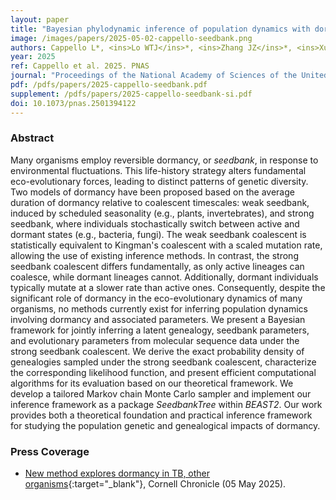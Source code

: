 ```yaml
---
layout: paper
title: "Bayesian phylodynamic inference of population dynamics with dormancy"
image: /images/papers/2025-05-02-cappello-seedbank.png
authors: Cappello L*, <ins>Lo WTJ</ins>*, <ins>Zhang JZ</ins>*, <ins>Xu P</ins>, <ins>Barrow D</ins>, <ins>Chopra I</ins>, Clark AG**, Wells MT**, <ins>Kim J</ins>**
year: 2025
ref: Cappello et al. 2025. PNAS
journal: "Proceedings of the National Academy of Sciences of the United States of America 122(18):e2501394122."
pdf: /pdfs/papers/2025-cappello-seedbank.pdf
supplement: /pdfs/papers/2025-cappello-seedbank-si.pdf
doi: 10.1073/pnas.2501394122
---
```


### Abstract
Many organisms employ reversible dormancy, or *seedbank*, in response to environmental fluctuations. This life-history strategy alters fundamental eco-evolutionary forces, leading to distinct patterns of genetic diversity. Two models of dormancy have been proposed based on the average duration of dormancy relative to coalescent timescales: weak seedbank, induced by scheduled seasonality (e.g., plants, invertebrates), and strong seedbank, where individuals stochastically switch between active and dormant states (e.g., bacteria, fungi). The weak seedbank coalescent is statistically equivalent to Kingman's coalescent with a scaled mutation rate, allowing the use of existing inference methods. In contrast, the strong seedbank coalescent differs fundamentally, as only active lineages can coalesce, while dormant lineages cannot. Additionally, dormant individuals typically mutate at a slower rate than active ones. Consequently, despite the significant role of dormancy in the eco-evolutionary dynamics of many organisms, no methods currently exist for inferring population dynamics involving dormancy and associated parameters. We present a Bayesian framework for jointly inferring a latent genealogy, seedbank parameters, and evolutionary parameters from molecular sequence data under the strong seedbank coalescent. We derive the exact probability density of genealogies sampled under the strong seedbank coalescent, characterize the corresponding likelihood function, and present efficient computational algorithms for its evaluation based on our theoretical framework. We develop a tailored Markov chain Monte Carlo sampler and implement our inference framework as a package *SeedbankTree* within *BEAST2*. Our work provides both a theoretical foundation and practical inference framework for studying the population genetic and genealogical impacts of dormancy.

### Press Coverage
* [New method explores dormancy in TB, other organisms](https://news.cornell.edu/stories/2025/05/new-method-explores-dormancy-tb-other-organisms){:target="_blank"}, Cornell Chronicle (05 May 2025).
